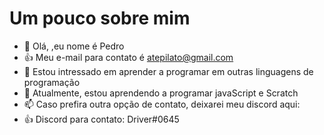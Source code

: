 # Um pouco sobre mim

- 👋 Olá, ,eu nome é Pedro
- :+1: Meu e-mail para contato é atepilato@gmail.com
- 👀 Estou intressado em aprender a programar em outras linguagens de programação
- 🌱 Atualmente, estou aprendendo a programar javaScript e Scratch
- 📫 Caso prefira outra opção de contato, deixarei meu discord aqui:
- :+1: Discord para contato: Driver#0645

<!---
GalileozinnUwU/GalileozinnUwU is a ✨ special ✨ repository because its `README.md` (this file) appears on your GitHub profile.
You can click the Preview link to take a look at your changes.
--->
